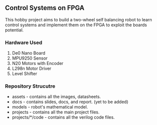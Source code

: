 ## Control Systems on FPGA

This hobby project aims to build a two-wheel self balancing robot to learn control systems and implement them on the FPGA to exploit the boards potential.

### Hardware Used

1. De0 Nano Board
2. MPU9250 Sensor
3. N20 Motors with Encoder
4. L298n Motor Driver
5. Level Shifter

### Repository Strucutre

- assets - contains all the images, datasheets.
- docs   - contains slides, docs, and report. (yet to be added)
- models - robot's mathematical model.
- projects - contains all the main project files.
- projects/*/code - contains all the verilog code files.
